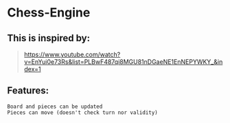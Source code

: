 # Chess-Engine

## This is inspired by:
>https://www.youtube.com/watch?v=EnYui0e73Rs&list=PLBwF487qi8MGU81nDGaeNE1EnNEPYWKY_&index=1

## Features:
<pre><code>Board and pieces can be updated   
Pieces can move (doesn't check turn nor validity)   </code></pre>
